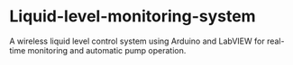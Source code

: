 # Liquid-level-monitoring-system
A wireless liquid level control system using Arduino and LabVIEW for real-time monitoring and automatic pump operation.
